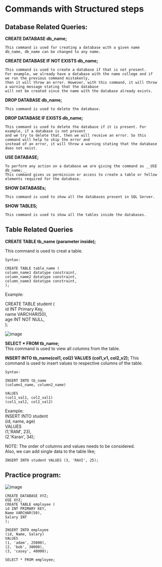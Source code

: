# Commands with Structured steps

## Database Related Queries:

__CREATE DATABASE db_name;__   
```
This command is used for creating a database with a given name db_name, db_name can be changed to any name.
```

__CREATE DATABASE IF NOT EXISTS db_name;__   
```
This command is used to create a database if that is not present.
For example, we already have a database with the name college and if we run the previous command mistakenly,
then it will throw an error. However, with this command, it will throw a warning message stating that the database
will not be created since the name with the database already exists. 
```

__DROP DATABASE db_name;__
```
This command is used to delete the database.
```

__DROP DATABASE IF EXISTS db_name;__
```
This command is used to delete the database if it is present. For example, if a database is not present
and we try to delete that, then we will receive an error. So this command will help to skip the error and
instead of an error, it will throw a warning stating that the database does not exist.
```


__USE DATABASE;__
```
To perform any action on a database we are giving the command as __USE db_name;__      
This command gives us permission or access to create a table or fellow elements required for the database.   
```

__SHOW DATABASEs;__   
```
This command is used to show all the databases present in SQL Server.
```

__SHOW TABLES;__   
```
This command is used to show all the tables inside the databases.
```

## Table Related Queries
__CREATE TABLE tb_name (parameter inside);__

This command is used to creat a table.
```
Syntax:

CREATE TABLE table_name (   
column_name1 datatype constraint,   
column_name2 datatype constraint,   
column_name3 datatype constraint,   
);

```
Example:    

CREATE TABLE student (    
  id INT Primary Key,    
  name VARCHAR(50),    
  age INT NOT NULL,   
);   

![image](https://github.com/Mohesh-mkp/SQL_Basics/assets/101304247/4223bb48-44d0-4649-a641-40817c0ac95e)

__SELECT * FROM tb_name;__    
This command is used to view all columns from the table.   

__INSERT INTO tb_name(col1, col2) VALUES (col1_v1, col2_v2);__
This command is used to insert values to respective columns of the table.    
```
Syntax:

INSERT INTO tb_name
(column1_name, column2_name)

VALUES
(col1_val1, col2_val1)
(col1_val2, col2_val2)

```
Example:    
INSERT INTO student    
(id, name, age)     
VALUES      
(1,'RAM', 23),     
(2.'Karan', 34);      

NOTE: The order of columns and values needs to be considered.    
Also, we can add single data to the table like;
```
INSERT INTO student VALUES (3, 'RAVI', 25);
```

## Practice program:
![image](https://github.com/Mohesh-mkp/SQL_Basics/assets/101304247/b9de9620-16c4-40b0-b19b-0d27da8cda16)
```
CREATE DATABASE XYZ;
USE XYZ;
CREATE TABLE employee (
id INT PRIMARY KEY,
Name VARCHAR(50),
Salary INT
);

INSERT INTO employee
(id, Name, Salary)
VALUES
(1, 'adam', 25000),
(2, 'bob', 30000),
(3, 'casey', 40000);

SELECT * FROM employee;

```

